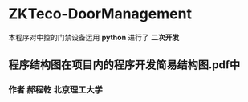 # ZKTeco-DoorManagement

本程序对中控的门禁设备运用 **python** 进行了 **二次开发**

## 程序结构图在项目内的程序开发简易结构图.pdf中

### 作者 郝程乾 北京理工大学
